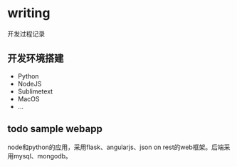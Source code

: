 # writing
开发过程记录

## 开发环境搭建
* Python
* NodeJS
* Sublimetext
* MacOS
* ...

## todo sample webapp
node和python的应用，采用flask、angularjs、json on rest的web框架。后端采用mysql、mongodb。